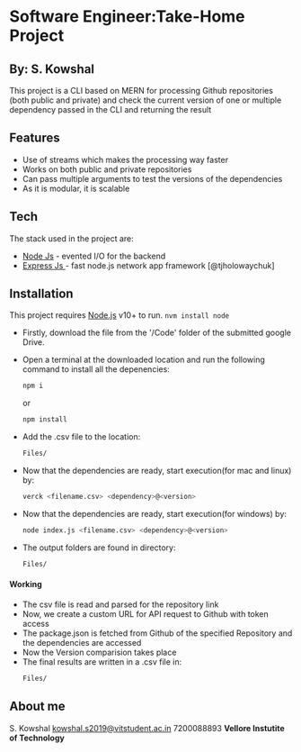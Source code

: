 # Software Engineer:Take-Home Project
## By: S. Kowshal





This project is a CLI based on MERN for processing Github repositories (both public and private) and check the current version of one or multiple dependency passed in the CLI and returning the result


## Features

- Use of streams which makes the processing way faster
- Works on both public and private repositories
- Can pass multiple arguments to test the versions of the dependencies
- As it is modular, it is scalable



## Tech

The stack used in the project are:

- [Node Js](https://nodejs.org/en/) - evented I/O for the backend
- [Express Js ](https://expressjs.com/) - fast node.js network app framework [@tjholowaychuk]



## Installation

This project requires [Node.js](https://nodejs.org/) v10+ to run.
    ```
    nvm install node
    ```
- Firstly, download the file from the '/Code' folder of the submitted google Drive.

- Open a terminal at the downloaded location and run the following command to install all the depenencies:

    ```sh
    npm i
    ```
    or 
    ```sh
    npm install
    ```
- Add the .csv file to the location:
    ```sh
    Files/
    ```
- Now that the dependencies are ready, start execution(for mac and linux) by:
    ```sh
    verck <filename.csv> <dependency>@<version>
    ```
- Now that the dependencies are ready, start execution(for windows) by:
    ```sh
    node index.js <filename.csv> <dependency>@<version>
    ```
- The output folders are found in directory:
    ```sh
    Files/
    ```

#### Working

- The csv file is read and parsed for the repository link
- Now, we create a custom URL for API request to Github with token access
- The package.json is fetched from Github of the specified Repository and the dependencies are accessed
- Now the Version comparision takes place
- The final results are written in a .csv file in:
    ```sh
    Files/
    ```

## About me

S. Kowshal
kowshal.s2019@vitstudent.ac.in
7200088893
**Vellore Instutite of Technology**


